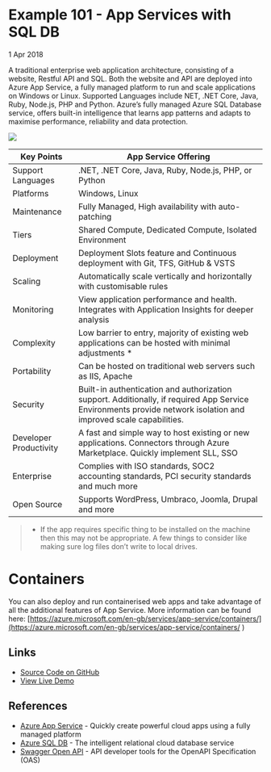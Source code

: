 # Example 101 - App Services with SQL DB
1 Apr 2018

A traditional enterprise web application architecture, consisting of a website, Restful API and SQL. Both the website and API are deployed into Azure App Service, a fully managed platform to run and scale applications on Windows or Linux. Supported Languages include NET, .NET Core, Java, Ruby, Node.js, PHP and Python. Azure’s fully managed Azure SQL Database service, offers built-in intelligence that learns app patterns and adapts to maximise performance, reliability and data protection.

![](http://www.azurelists.com/images/architecture101.png)

| Key Points | App Service Offering	
| --- | ---	
| Support Languages | .NET, .NET Core, Java, Ruby, Node.js, PHP, or Python	
| Platforms |	Windows, Linux
| Maintenance | Fully Managed, High availability with auto-patching	
| Tiers |	Shared Compute, Dedicated Compute, Isolated Environment	
| Deployment |	Deployment Slots feature and Continuous deployment with Git, TFS, GitHub & VSTS		
| Scaling |	Automatically scale vertically and horizontally with customisable rules
| Monitoring | View application performance and health. Integrates with Application Insights for deeper analysis
| Complexity | Low barrier to entry, majority of existing web applications can be hosted with minimal adjustments * 
| Portability |	Can be hosted on traditional web servers such as IIS, Apache	
| Security | Built-in authentication and authorization support. Additionally, if required App Service Environments provide network isolation and improved scale capabilities.
| Developer Productivity |	A fast and simple way to host existing or new applications. Connectors through Azure Marketplace. Quickly implement SLL, SSO
| Enterprise | Complies with ISO standards, SOC2 accounting standards, PCI security standards and much more
| Open Source | Supports WordPress, Umbraco, Joomla, Drupal and more
> * If the app requires specific thing to be installed on the machine then this may not be appropriate. A few things to consider like making sure log files don’t write to local drives. 
				

# Containers				
You can also deploy and run containerised web apps and take advantage of all the additional features of App Service. More information can be found here: 
[https://azure.microsoft.com/en-gb/services/app-service/containers/](https://azure.microsoft.com/en-gb/services/app-service/containers/			)			
## Links

*   [Source Code on GitHub](https://github.com/AzureDemos/AzureLists/)
*   [View Live Demo](#)


## References

*   [Azure App Service](https://azure.microsoft.com/en-gb/services/app-service/) - Quickly create powerful cloud apps using a fully managed platform
*   [Azure SQL DB](https://azure.microsoft.com/en-gb/services/sql-database/) - The intelligent relational cloud database service
*   [Swagger Open API](https://swagger.io/) - API developer tools for the OpenAPI Specification (OAS)
